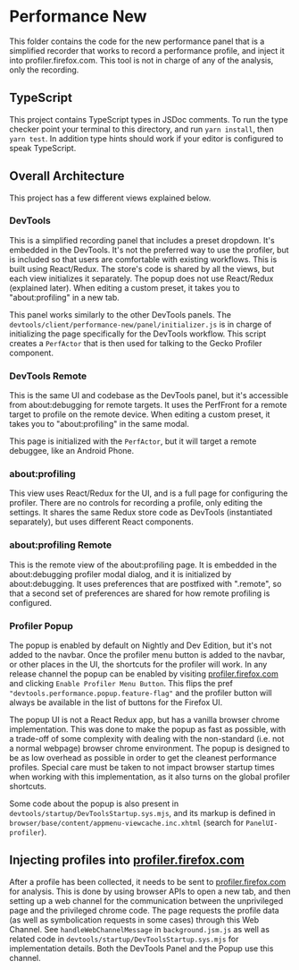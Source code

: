 # Performance New

This folder contains the code for the new performance panel that is a simplified recorder that works to record a performance profile, and inject it into profiler.firefox.com. This tool is not in charge of any of the analysis, only the recording.

## TypeScript

This project contains TypeScript types in JSDoc comments. To run the type checker point your terminal to this directory, and run `yarn install`, then `yarn test`. In addition type hints should work if your editor is configured to speak TypeScript.

## Overall Architecture

This project has a few different views explained below.

### DevTools

This is a simplified recording panel that includes a preset dropdown. It's embedded in the DevTools. It's not the preferred way to use the profiler, but is included so that users are comfortable with existing workflows. This is built using React/Redux. The store's code is shared by all the views, but each view initializes it separately. The popup does not use React/Redux (explained later). When editing a custom preset, it takes you to "about:profiling" in a new tab.

This panel works similarly to the other DevTools panels. The `devtools/client/performance-new/panel/initializer.js` is in charge of initializing the page specifically for the DevTools workflow. This script creates a `PerfActor` that is then used for talking to the Gecko Profiler component.

### DevTools Remote

This is the same UI and codebase as the DevTools panel, but it's accessible from about:debugging for remote targets. It uses the PerfFront for a remote target to profile on the remote device. When editing a custom preset, it takes you to "about:profiling" in the same modal.

This page is initialized with the `PerfActor`, but it will target a remote debuggee, like an Android Phone.

### about:profiling

This view uses React/Redux for the UI, and is a full page for configuring the profiler. There are no controls for recording a profile, only editing the settings. It shares the same Redux store code as DevTools (instantiated separately), but uses different React components.

### about:profiling Remote

This is the remote view of the about:profiling page. It is embedded in the about:debugging profiler modal dialog, and it is initialized by about:debugging. It uses preferences that are postfixed with ".remote", so that a second set of preferences are shared for how remote profiling is configured.

### Profiler Popup

The popup is enabled by default on Nightly and Dev Edition, but it's not added to the navbar. Once the profiler menu button is added to the navbar, or other places in the UI, the shortcuts for the profiler will work. In any release channel the popup can be enabled by visiting [profiler.firefox.com] and clicking `Enable Profiler Menu Button`. This flips the pref `"devtools.performance.popup.feature-flag"` and the profiler button will always be available in the list of buttons for the Firefox UI.

The popup UI is not a React Redux app, but has a vanilla browser chrome implementation. This was done to make the popup as fast as possible, with a trade-off of some complexity with dealing with the non-standard (i.e. not a normal webpage) browser chrome environment. The popup is designed to be as low overhead as possible in order to get the cleanest performance profiles. Special care must be taken to not impact browser startup times when working with this implementation, as it also turns on the global profiler shortcuts.

Some code about the popup is also present in `devtools/startup/DevToolsStartup.sys.mjs`, and its markup is defined in `browser/base/content/appmenu-viewcache.inc.xhtml` (search for `PanelUI-profiler`).

## Injecting profiles into [profiler.firefox.com]

After a profile has been collected, it needs to be sent to [profiler.firefox.com] for analysis. This is done by using browser APIs to open a new tab, and then setting up a web channel for the communication between the unprivileged page and the privileged chrome code. The page requests the profile data (as well as symbolication requests in some cases) through this Web Channel.
See `handleWebChannelMessage` in `background.jsm.js` as well as related code in `devtools/startup/DevToolsStartup.sys.mjs` for implementation details. Both the DevTools Panel and the Popup use this channel.

[profiler.firefox.com]: https://profiler.firefox.com
